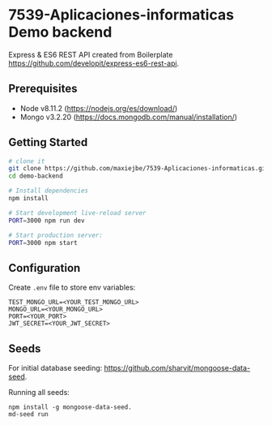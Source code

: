 7539-Aplicaciones-informaticas Demo backend
==================================
Express & ES6 REST API created from Boilerplate https://github.com/developit/express-es6-rest-api.

Prerequisites
---------------
* Node v8.11.2 (https://nodejs.org/es/download/)
* Mongo v3.2.20 (https://docs.mongodb.com/manual/installation/)

Getting Started
---------------

```sh
# clone it
git clone https://github.com/maxiejbe/7539-Aplicaciones-informaticas.git
cd demo-backend

# Install dependencies
npm install

# Start development live-reload server
PORT=3000 npm run dev

# Start production server:
PORT=3000 npm start
```

Configuration
-------------
Create `.env` file to store env variables:

```
TEST_MONGO_URL=<YOUR_TEST_MONGO_URL>
MONGO_URL=<YOUR_MONGO_URL>
PORT=<YOUR_PORT>
JWT_SECRET=<YOUR_JWT_SECRET>
```

Seeds
-------------
For initial database seeding: https://github.com/sharvit/mongoose-data-seed.

Running all seeds:
```
npm install -g mongoose-data-seed.
md-seed run
```


